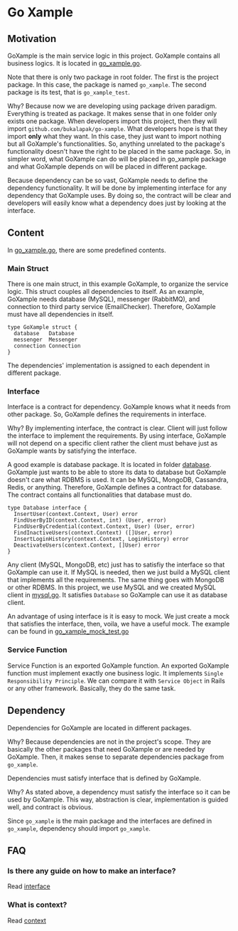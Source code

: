 # Go Xample

## Motivation

GoXample is the main service logic in this project. GoXample contains all business logics. It is located in [go_xample.go](https://github.com/bukalapak/go-xample/blob/master/go_xample.go).

Note that there is only two package in root folder. The first is the project package. In this case, the package is named `go_xample`. The second package is its test, that is `go_xample_test`.

Why?
Because now we are developing using package driven paradigm. Everything is treated as package. It makes sense that in one folder only exists one package. When developers import this project, then they will import `github.com/bukalapak/go-xample`. What developers hope is that they import **only** what they want. In this case, they just want to import nothing but all GoXample's functionalities. So, anything unrelated to the package's functionality doesn't have the right to be placed in the same package. So, in simpler word, what GoXample can do will be placed in go_xample package and what GoXample depends on will be placed in different package.

Because dependency can be so vast, GoXample needs to define the dependency functionality. It will be done by implementing interface for any dependency that GoXample uses. By doing so, the contract will be clear and developers will easily know what a dependency does just by looking at the interface.

## Content

In [go_xample.go](https://github.com/bukalapak/go-xample/blob/master/go_xample.go), there are some predefined contents.

### Main Struct

There is one main struct, in this example GoXample, to organize the service logic. This struct couples all dependencies to itself. As an example, GoXample needs database (MySQL), messenger (RabbitMQ), and connection to third party service (EmailChecker). Therefore, GoXample must have all dependencies in itself.

```golang
type GoXample struct {
  database   Database
  messenger  Messenger
  connection Connection
}
```

The dependencies' implementation is assigned to each dependent in different package.

### Interface

Interface is a contract for dependency. GoXample knows what it needs from other package. So, GoXample defines the requirements in interface.

Why?
By implementing interface, the contract is clear. Client will just follow the interface to implement the requirements. By using interface, GoXample will not depend on a specific client rather the client must behave just as GoXample wants by satisfying the interface.

A good example is database package. It is located in folder [database](https://github.com/bukalapak/go-xample/tree/master/database). GoXample just wants to be able to store its data to database but GoXample doesn't care what RDBMS is used. It can be MySQL, MongoDB, Cassandra, Redis, or anything. Therefore, GoXample defines a contract for database. The contract contains all functionalities that  database must do.

```golang
type Database interface {
  InsertUser(context.Context, User) error
  FindUserByID(context.Context, int) (User, error)
  FindUserByCredential(context.Context, User) (User, error)
  FindInactiveUsers(context.Context) ([]User, error)
  InsertLoginHistory(context.Context, LoginHistory) error
  DeactivateUsers(context.Context, []User) error
}
```

Any client (MySQL, MongoDB, etc) just has to satisfiy the interface so that GoXample can use it. If MySQL is needed, then we just build a MySQL client that implements all the requirements. The same thing goes with MongoDB or other RDBMS. In this project, we use MySQL and we created MySQL client in [mysql.go](https://github.com/bukalapak/go-xample/blob/master/database/mysql.go). It satisfies `Database` so GoXample can use it as database client.

An advantage of using interface is it is easy to mock. We just create a mock that satisfies the interface, then, voila, we have a useful mock. The example can be found in [go_xample_mock_test.go](https://github.com/bukalapak/go-xample/blob/master/go_xample_mock_test.go)

### Service Function

Service Function is an exported GoXample function. An exported GoXample function must implement exactly one business logic. It implements `Single Responsibility Principle`. We can compare it with `Service Object` in Rails or any other framework. Basically, they do the same task.

## Dependency

Dependencies for GoXample are located in different packages.

Why?
Because dependencies are not in the project's scope. They are basically the other packages that need GoXample or are needed by GoXample. Then, it makes sense to separate dependencies package from `go_xample`.

Dependencies must satisfy interface that is defined by GoXample.

Why?
As stated above, a dependency must satisfy the interface so it can be used by GoXample. This way, abstraction is clear, implementation is guided well, and contract is obvious.

Since `go_xample` is the main package and the interfaces are defined in `go_xample`, dependency should import `go_xample`.

## FAQ

### Is there any guide on how to make an interface?

Read [interface](https://github.com/bukalapak/go-xample/blob/master/doc/interface.md)

### What is context?

Read [context](https://github.com/bukalapak/go-xample/blob/master/doc/context.md)
